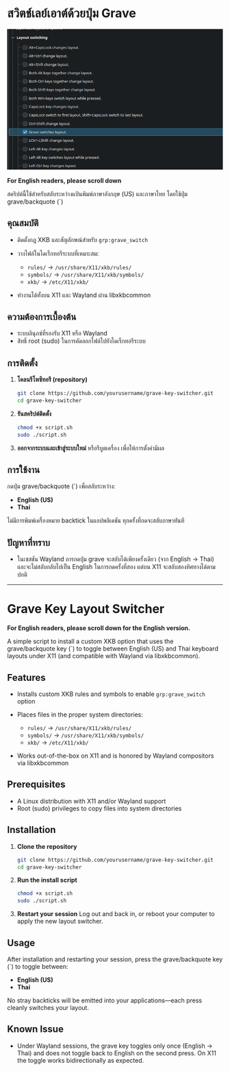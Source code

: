 # สวิตช์เลย์เอาต์ด้วยปุ่ม Grave

![Screenshot Image](https://raw.githubusercontent.com/tackleza/linux-grave-key/refs/heads/master/pic/screenshot.png)

**For English readers, please scroll down**

สคริปต์นี้ใช้สำหรับสลับระหว่างแป้นพิมพ์ภาษาอังกฤษ (US) และภาษาไทย โดยใช้ปุ่ม grave/backquote (\`)

## คุณสมบัติ

* ติดตั้งกฎ XKB และสัญลักษณ์สำหรับ `grp:grave_switch`
* วางไฟล์ในไดเร็กทอรีระบบที่เหมาะสม:

  * `rules/` → `/usr/share/X11/xkb/rules/`
  * `symbols/` → `/usr/share/X11/xkb/symbols/`
  * `xkb/`     → `/etc/X11/xkb/`
* ทำงานได้ทั้งบน X11 และ Wayland ผ่าน libxkbcommon

## ความต้องการเบื้องต้น

* ระบบลินุกซ์ที่รองรับ X11 หรือ Wayland
* สิทธิ์ root (sudo) ในการคัดลอกไฟล์ไปยังไดเร็กทอรีระบบ

## การติดตั้ง

1. **โคลนรีโพซิทอรี (repository)**

   ```bash
   git clone https://github.com/yourusername/grave-key-switcher.git
   cd grave-key-switcher
   ```
2. **รันสคริปต์ติดตั้ง**

   ```bash
   chmod +x script.sh
   sudo ./script.sh
   ```
3. **ออกจากระบบและเข้าสู่ระบบใหม่**
   หรือรีบูตเครื่อง เพื่อให้การตั้งค่ามีผล

## การใช้งาน

กดปุ่ม grave/backquote (\`) เพื่อสลับระหว่าง:

* **English (US)**
* **Thai**

ไม่มีการพิมพ์เครื่องหมาย backtick ในแอปพลิเคชัน ทุกครั้งที่กดจะสลับภาษาทันที

## ปัญหาที่ทราบ

* ในเซสชัน Wayland การกดปุ่ม grave จะสลับได้เพียงครั้งเดียว (จาก English → Thai) และจะไม่สลับกลับไปเป็น English ในการกดครั้งที่สอง แต่บน X11 จะสลับสองทิศทางได้ตามปกติ

---

# Grave Key Layout Switcher

**For English readers, please scroll down for the English version.**

A simple script to install a custom XKB option that uses the grave/backquote key (\`) to toggle between English (US) and Thai keyboard layouts under X11 (and compatible with Wayland via libxkbcommon).

## Features

* Installs custom XKB rules and symbols to enable `grp:grave_switch` option
* Places files in the proper system directories:

  * `rules/` → `/usr/share/X11/xkb/rules/`
  * `symbols/` → `/usr/share/X11/xkb/symbols/`
  * `xkb/`     → `/etc/X11/xkb/`
* Works out-of-the-box on X11 and is honored by Wayland compositors via libxkbcommon

## Prerequisites

* A Linux distribution with X11 and/or Wayland support
* Root (sudo) privileges to copy files into system directories

## Installation

1. **Clone the repository**

   ```bash
   git clone https://github.com/yourusername/grave-key-switcher.git
   cd grave-key-switcher
   ```
2. **Run the install script**

   ```bash
   chmod +x script.sh
   sudo ./script.sh
   ```
3. **Restart your session**
   Log out and back in, or reboot your computer to apply the new layout switcher.

## Usage

After installation and restarting your session, press the grave/backquote key (\`) to toggle between:

* **English (US)**
* **Thai**

No stray backticks will be emitted into your applications—each press cleanly switches your layout.

## Known Issue

* Under Wayland sessions, the grave key toggles only once (English → Thai) and does not toggle back to English on the second press. On X11 the toggle works bidirectionally as expected.
